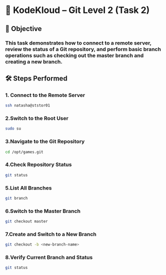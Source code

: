 # 📘 KodeKloud – Git Level 2 (Task 2)
## 🎯 Objective

### This task demonstrates how to connect to a remote server, review the status of a Git repository, and perform basic branch operations such as checking out the master branch and creating a new branch.

## 🛠️ Steps Performed

### 1. Connect to the Remote Server
```bash
ssh natasha@ststor01
```

### 2.Switch to the Root User
```bash
sudo su
```

### 3.Navigate to the Git Repository
```bash
cd /opt/games.git
```

### 4.Check Repository Status
```bash
git status
```

### 5.List All Branches
```bash
git branch
```

### 6.Switch to the Master Branch
```bash
git checkout master
```

### 7.Create and Switch to a New Branch
```bash
git checkout -b <new-branch-name>
```

### 8.Verify Current Branch and Status
```bash
git status
```
